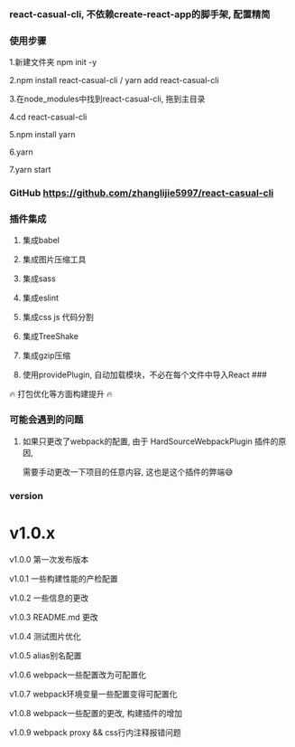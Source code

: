 ### react-casual-cli, 不依赖create-react-app的脚手架, 配置精简 ###

### 使用步骤 ### 

1.新建文件夹 npm init -y

2.npm install react-casual-cli / yarn add react-casual-cli

3.在node_modules中找到react-casual-cli, 拖到主目录

4.cd react-casual-cli 

5.npm install yarn 

6.yarn

7.yarn start

### GitHub https://github.com/zhanglijie5997/react-casual-cli ###

### 插件集成 ###

1. 集成babel

2. 集成图片压缩工具

3. 集成sass

4. 集成eslint

5. 集成css js 代码分割

6. 集成TreeShake

7. 集成gzip压缩

8. 使用providePlugin,  自动加载模块，不必在每个文件中导入React ### 

🔥 打包优化等方面构建提升 🔥

### 可能会遇到的问题 ###

1. 如果只更改了webpack的配置, 由于 HardSourceWebpackPlugin 插件的原因, 
   
   需要手动更改一下项目的任意内容, 这也是这个插件的弊端😅

### version ###

# v1.0.x 
   v1.0.0 第一次发布版本  
  
   v1.0.1 一些构建性能的产检配置  
  
   v1.0.2 一些信息的更改  
  
   v1.0.3 README.md 更改  
     
   v1.0.4 测试图片优化  

   v1.0.5 alias别名配置

   v1.0.6 webpack一些配置改为可配置化

   v1.0.7 webpack环境变量一些配置变得可配置化

   v1.0.8 webpack一些配置的更改, 构建插件的增加

   v1.0.9 webpack proxy && css行内注释报错问题